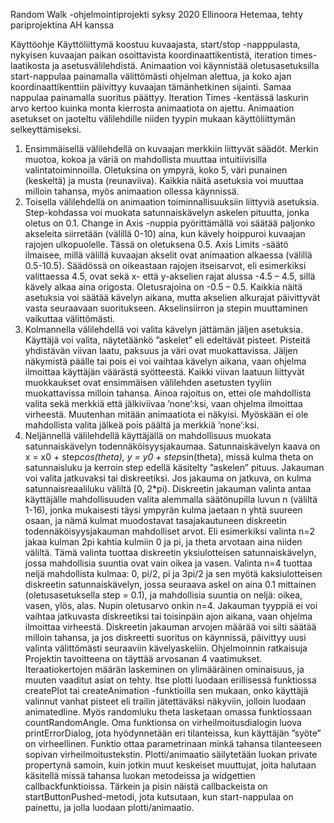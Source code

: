 Random Walk -ohjelmointiprojekti syksy 2020
Ellinoora Hetemaa, tehty pariprojektina AH kanssa

Käyttöohje
Käyttöliittymä koostuu kuvaajasta, start/stop -napppulasta, nykyisen kuvaajan paikan osoittavista koordinaattikentistä, iteration times-laatikosta ja asetusvälilehdistä. Animaation voi käynnistää oletusasetuksilla start-nappulaa painamalla välittömästi ohjelman alettua, ja koko ajan koordinaattikenttiin päivittyy kuvaajan tämänhetkinen sijainti. Samaa nappulaa painamalla suoritus päättyy. Iteration Times -kentässä laskurin arvo kertoo kuinka monta kierrosta animaatiota on ajettu. 
Animaation asetukset on jaoteltu välilehdille niiden tyypin mukaan käyttöliittymän selkeyttämiseksi. 
1) Ensimmäisellä välilehdellä on kuvaajan merkkiin liittyvät säädöt. Merkin muotoa, kokoa ja väriä on mahdollista muuttaa intuitiivisilla valintatoiminnoilla. Oletuksina on ympyrä, koko 5, väri punainen (keskeltä) ja musta (reunaviiva). Kaikkia näitä asetuksia voi muuttaa milloin tahansa, myös animaation ollessa käynnissä.
2) Toisella välilehdellä on animaation toiminnallisuuksiin liittyviä asetuksia. Step-kohdassa voi muokata satunnaiskävelyn askelen pituutta, jonka oletus on 0.1. Change in Axis -nuppia pyörittämällä voi säätää paljonko akseleita siirretään (välillä 0-10) aina, kun kävely hoippuroi kuvaajan rajojen ulkopuolelle. Tässä on oletuksena 0.5. Axis Limits -säätö ilmaisee, millä välillä kuvaajan akselit ovat animaation alkaessa (välillä 0.5-10.5). Säädössä on oikeastaan rajojen itseisarvot, eli esimerkiksi valittaessa 4.5, ovat sekä x- että y-akselien rajat alussa -4.5 – 4.5, sillä kävely alkaa aina origosta. Oletusrajoina on -0.5 – 0.5. Kaikkia näitä asetuksia voi säätää kävelyn aikana, mutta akselien alkurajat päivittyvät vasta seuraavaan suoritukseen. Akselinsiirron ja stepin muuttaminen vaikuttaa välittömästi.
3) Kolmannella välilehdellä voi valita kävelyn jättämän jäljen asetuksia. Käyttäjä voi valita, näytetäänkö ”askelet” eli edeltävät pisteet. Pisteitä yhdistävän viivan laatu, paksuus ja väri ovat muokattavissa. Jäljen näkymistä päälle tai pois ei voi vaihtaa kävelyn aikana, vaan ohjelma ilmoittaa käyttäjän väärästä syötteestä. Kaikki viivan laatuun liittyvät muokkaukset ovat ensimmäisen välilehden asetusten tyyliin muokattavissa milloin tahansa. Ainoa rajoitus on, ettei ole mahdollista valita sekä merkkiä että jälkiviivaa ’none’:ksi, vaan ohjelma ilmoittaa virheestä. Muutenhan mitään animaatiota ei näkyisi. Myöskään ei ole mahdollista valita jälkeä pois päältä ja merkkiä ’none’:ksi.
4) Neljännellä välilehdellä käyttäjällä on mahdollisuus muokata satunnaiskävelyn todennäköisyysjakaumaa. Satunnaiskävelyn kaava on x = x0 + step*cos(theta), y = y0 + step*sin(theta), missä kulma theta on satunnaisluku ja kerroin step edellä käsitelty ”askelen” pituus. Jakauman voi valita jatkuvaksi tai diskreetiksi. Jos jakauma on jatkuva, on kulma satunnaisreaaliluku väliltä [0, 2*pi). Diskreetin jakauman valinta antaa käyttäjälle mahdollisuuden valita alemmalla säätönupilla luvun n (väliltä 1-16), jonka mukaisesti täysi ympyrän kulma jaetaan n yhtä suureen osaan, ja nämä kulmat muodostavat tasajakautuneen diskreetin todennäköisyysjakauman mahdolliset arvot. Eli esimerkiksi valinta n=2 jakaa kulman 2pi kahtia kulmiin 0 ja pi, ja theta arvotaan aina niiden väliltä. Tämä valinta tuottaa diskreetin yksiulotteisen satunnaiskävelyn, jossa mahdollisia suuntia ovat vain oikea ja vasen. Valinta n=4 tuottaa neljä mahdollista kulmaa: 0, pi/2, pi ja 3pi/2 ja sen myötä kaksiulotteisen diskreetin satunnaiskävelyn, jossa seuraava askel on aina 0.1 mittainen (oletusasetuksella step = 0.1), ja mahdollisia suuntia on neljä: oikea, vasen, ylös, alas. Nupin oletusarvo onkin n=4. Jakauman tyyppiä ei voi vaihtaa jatkuvasta diskreetiksi tai toisinpäin ajon aikana, vaan ohjelma ilmoittaa virheestä. Diskreetin jakauman arvojen määrää voi silti säätää milloin tahansa, ja jos diskreetti suoritus on käynnissä, päivittyy uusi valinta välittömästi seuraaviin kävelyaskeliin.
Ohjelmoinnin ratkaisuja
Projektin tavoitteena on täyttää arvosanan 4 vaatimukset. Iteraatiokertojen määrän laskeminen on ylimääräinen ominaisuus, ja muuten vaaditut asiat on tehty. 
Itse plotti luodaan erillisessä funktiossa createPlot tai createAnimation -funktioilla sen mukaan, onko käyttäjä valinnut vanhat pisteet eli trailin jätettäväksi näkyviin, jolloin luodaan animatedline. Myös randomluku theta lasketaan omassa funktiossaan countRandomAngle. Oma funktionsa on virheilmoitusdialogin luova printErrorDialog, jota hyödynnetään eri tilanteissa, kun käyttäjän ”syöte” on virheellinen. Funktio ottaa parametrinaan minkä tahansa tilanteeseen sopivan virheilmoitustekstin.
Plotti/animaatio säilytetään luokan private propertynä samoin, kuin jotkin muut keskeiset muuttujat, joita halutaan käsitellä missä tahansa luokan metodeissa ja widgettien callbackfunktioissa. Tärkein ja pisin näistä callbackeista on startButtonPushed-metodi, jota kutsutaan, kun start-nappulaa on painettu, ja jolla luodaan plotti/animaatio.


